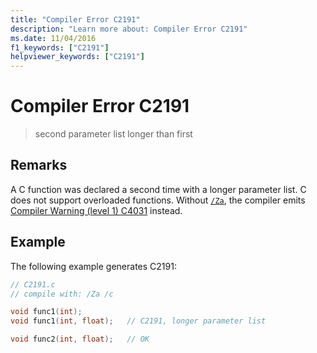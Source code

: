 ```yaml
---
title: "Compiler Error C2191"
description: "Learn more about: Compiler Error C2191"
ms.date: 11/04/2016
f1_keywords: ["C2191"]
helpviewer_keywords: ["C2191"]
---
```

# Compiler Error C2191

> second parameter list longer than first

## Remarks

A C function was declared a second time with a longer parameter list. C does not support overloaded functions. Without [`/Za`](../../build/reference/za-ze-disable-language-extensions.md), the compiler emits [Compiler Warning (level 1) C4031](../compiler-warnings/compiler-warning-level-1-c4031.md) instead.

## Example

The following example generates C2191:

```c
// C2191.c
// compile with: /Za /c

void func1(int);
void func1(int, float);   // C2191, longer parameter list

void func2(int, float);   // OK
```
